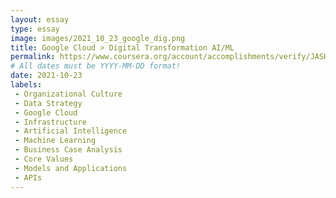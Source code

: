 ```yaml
---
layout: essay
type: essay
image: images/2021_10_23_google_dig.png
title: Google Cloud > Digital Transformation AI/ML 
permalink: https://www.coursera.org/account/accomplishments/verify/JASHTTJ9PM6C
# All dates must be YYYY-MM-DD format!
date: 2021-10-23
labels:
 - Organizational Culture 
 - Data Strategy
 - Google Cloud
 - Infrastructure
 - Artificial Intelligence 
 - Machine Learning
 - Business Case Analysis
 - Core Values
 - Models and Applications
 - APIs
---
```

